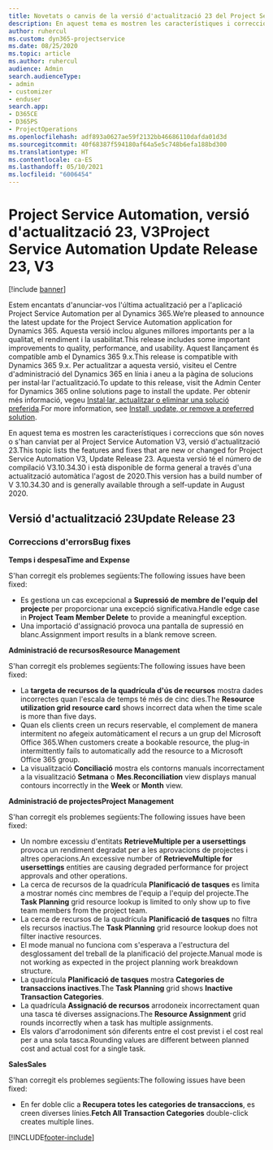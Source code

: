 ```yaml
---
title: Novetats o canvis de la versió d'actualització 23 del Project Service Automation, V3
description: En aquest tema es mostren les característiques i correccions disponibles al Project Service Automation V3, versió d'actualització 23.
author: ruhercul
ms.custom: dyn365-projectservice
ms.date: 08/25/2020
ms.topic: article
ms.author: ruhercul
audience: Admin
search.audienceType:
- admin
- customizer
- enduser
search.app:
- D365CE
- D365PS
- ProjectOperations
ms.openlocfilehash: adf893a0627ae59f2132bb46686110dafda01d3d
ms.sourcegitcommit: 40f68387f594180af64a5e5c748b6efa188bd300
ms.translationtype: HT
ms.contentlocale: ca-ES
ms.lasthandoff: 05/10/2021
ms.locfileid: "6006454"
---
```

# <a name="project-service-automation-update-release-23-v3"></a><span data-ttu-id="a9c40-103">Project Service Automation, versió d'actualització 23, V3</span><span class="sxs-lookup"><span data-stu-id="a9c40-103">Project Service Automation Update Release 23, V3</span></span>

[!include [banner](../includes/psa-now-project-operations.md)]

<span data-ttu-id="a9c40-104">Estem encantats d'anunciar-vos l'última actualització per a l'aplicació Project Service Automation per al Dynamics 365.</span><span class="sxs-lookup"><span data-stu-id="a9c40-104">We’re pleased to announce the latest update for the Project Service Automation application for Dynamics 365.</span></span> <span data-ttu-id="a9c40-105">Aquesta versió inclou algunes millores importants per a la qualitat, el rendiment i la usabilitat.</span><span class="sxs-lookup"><span data-stu-id="a9c40-105">This release includes some important improvements to quality, performance, and usability.</span></span> <span data-ttu-id="a9c40-106">Aquest llançament és compatible amb el Dynamics 365 9.x.</span><span class="sxs-lookup"><span data-stu-id="a9c40-106">This release is compatible with Dynamics 365 9.x.</span></span> <span data-ttu-id="a9c40-107">Per actualitzar a aquesta versió, visiteu el Centre d'administració del Dynamics 365 en línia i aneu a la pàgina de solucions per instal·lar l'actualització.</span><span class="sxs-lookup"><span data-stu-id="a9c40-107">To update to this release, visit the Admin Center for Dynamics 365 online solutions page to install the update.</span></span> <span data-ttu-id="a9c40-108">Per obtenir més informació, vegeu [Instal·lar, actualitzar o eliminar una solució preferida](/power-platform/admin/install-remove-preferred-solution).</span><span class="sxs-lookup"><span data-stu-id="a9c40-108">For more information, see [Install, update, or remove a preferred solution](/power-platform/admin/install-remove-preferred-solution).</span></span>

<span data-ttu-id="a9c40-109">En aquest tema es mostren les característiques i correccions que són noves o s'han canviat per al Project Service Automation V3, versió d'actualització 23.</span><span class="sxs-lookup"><span data-stu-id="a9c40-109">This topic lists the features and fixes that are new or changed for Project Service Automation V3, Update Release 23.</span></span> <span data-ttu-id="a9c40-110">Aquesta versió té el número de compilació V3.10.34.30 i està disponible de forma general a través d'una actualització automàtica l'agost de 2020.</span><span class="sxs-lookup"><span data-stu-id="a9c40-110">This version has a build number of V 3.10.34.30 and is generally available through a self-update in August 2020.</span></span>

## <a name="update-release-23"></a><span data-ttu-id="a9c40-111">Versió d'actualització 23</span><span class="sxs-lookup"><span data-stu-id="a9c40-111">Update Release 23</span></span>

### <a name="bug-fixes"></a><span data-ttu-id="a9c40-112">Correccions d'errors</span><span class="sxs-lookup"><span data-stu-id="a9c40-112">Bug fixes</span></span>

<span data-ttu-id="a9c40-113">**Temps i despesa**</span><span class="sxs-lookup"><span data-stu-id="a9c40-113">**Time and Expense**</span></span>

<span data-ttu-id="a9c40-114">S'han corregit els problemes següents:</span><span class="sxs-lookup"><span data-stu-id="a9c40-114">The following issues have been fixed:</span></span>
- <span data-ttu-id="a9c40-115">Es gestiona un cas excepcional a **Supressió de membre de l'equip del projecte** per proporcionar una excepció significativa.</span><span class="sxs-lookup"><span data-stu-id="a9c40-115">Handle edge case in **Project Team Member Delete** to provide a meaningful exception.</span></span>
- <span data-ttu-id="a9c40-116">Una importació d'assignació provoca una pantalla de supressió en blanc.</span><span class="sxs-lookup"><span data-stu-id="a9c40-116">Assignment import results in a blank remove screen.</span></span>

<span data-ttu-id="a9c40-117">**Administració de recursos**</span><span class="sxs-lookup"><span data-stu-id="a9c40-117">**Resource Management**</span></span>

<span data-ttu-id="a9c40-118">S'han corregit els problemes següents:</span><span class="sxs-lookup"><span data-stu-id="a9c40-118">The following issues have been fixed:</span></span>

- <span data-ttu-id="a9c40-119">La **targeta de recursos de la quadrícula d'ús de recursos** mostra dades incorrectes quan l'escala de temps té més de cinc dies.</span><span class="sxs-lookup"><span data-stu-id="a9c40-119">The **Resource utilization grid resource card** shows incorrect data when the time scale is more than five days.</span></span>
- <span data-ttu-id="a9c40-120">Quan els clients creen un recurs reservable, el complement de manera intermitent no afegeix automàticament el recurs a un grup del Microsoft Office 365.</span><span class="sxs-lookup"><span data-stu-id="a9c40-120">When customers create a bookable resource, the plug-in intermittently fails to automatically add the resource to a Microsoft Office 365 group.</span></span>
- <span data-ttu-id="a9c40-121">La visualització **Conciliació** mostra els contorns manuals incorrectament a la visualització **Setmana** o **Mes**.</span><span class="sxs-lookup"><span data-stu-id="a9c40-121">**Reconciliation** view displays manual contours incorrectly in the **Week** or **Month** view.</span></span>

<span data-ttu-id="a9c40-122">**Administració de projectes**</span><span class="sxs-lookup"><span data-stu-id="a9c40-122">**Project Management**</span></span>

<span data-ttu-id="a9c40-123">S'han corregit els problemes següents:</span><span class="sxs-lookup"><span data-stu-id="a9c40-123">The following issues have been fixed:</span></span>

- <span data-ttu-id="a9c40-124">Un nombre excessiu d'entitats **RetrieveMultiple per a usersettings** provoca un rendiment degradat per a les aprovacions de projectes i altres operacions.</span><span class="sxs-lookup"><span data-stu-id="a9c40-124">An excessive number of **RetrieveMultiple for usersettings** entities are causing degraded performance for project approvals and other operations.</span></span>
- <span data-ttu-id="a9c40-125">La cerca de recursos de la quadrícula **Planificació de tasques** es limita a mostrar només cinc membres de l'equip a l'equip del projecte.</span><span class="sxs-lookup"><span data-stu-id="a9c40-125">The **Task Planning** grid resource lookup is limited to only show up to five team members from the project team.</span></span> 
- <span data-ttu-id="a9c40-126">La cerca de recursos de la quadrícula **Planificació de tasques** no filtra els recursos inactius.</span><span class="sxs-lookup"><span data-stu-id="a9c40-126">The **Task Planning** grid resource lookup does not filter inactive resources.</span></span>
- <span data-ttu-id="a9c40-127">El mode manual no funciona com s'esperava a l'estructura del desglossament del treball de la planificació del projecte.</span><span class="sxs-lookup"><span data-stu-id="a9c40-127">Manual mode is not working as expected in the project planning work breakdown structure.</span></span>
- <span data-ttu-id="a9c40-128">La quadrícula **Planificació de tasques** mostra **Categories de transaccions inactives**.</span><span class="sxs-lookup"><span data-stu-id="a9c40-128">The **Task Planning** grid shows **Inactive Transaction Categories**.</span></span>
- <span data-ttu-id="a9c40-129">La quadrícula **Assignació de recursos** arrodoneix incorrectament quan una tasca té diverses assignacions.</span><span class="sxs-lookup"><span data-stu-id="a9c40-129">The **Resource Assignment** grid rounds incorrectly when a task has multiple assignments.</span></span>
- <span data-ttu-id="a9c40-130">Els valors d'arrodoniment són diferents entre el cost previst i el cost real per a una sola tasca.</span><span class="sxs-lookup"><span data-stu-id="a9c40-130">Rounding values are different between planned cost and actual cost for a single task.</span></span>

<span data-ttu-id="a9c40-131">**Sales**</span><span class="sxs-lookup"><span data-stu-id="a9c40-131">**Sales**</span></span>

<span data-ttu-id="a9c40-132">S'han corregit els problemes següents:</span><span class="sxs-lookup"><span data-stu-id="a9c40-132">The following issues have been fixed:</span></span>

- <span data-ttu-id="a9c40-133">En fer doble clic a **Recupera totes les categories de transaccions**, es creen diverses línies.</span><span class="sxs-lookup"><span data-stu-id="a9c40-133">**Fetch All Transaction Categories** double-click creates multiple lines.</span></span>


[!INCLUDE[footer-include](../includes/footer-banner.md)]